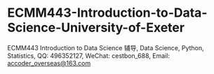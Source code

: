 # ECMM443-Introduction-to-Data-Science-University-of-Exeter
ECMM443 Introduction to Data Science 辅导, Data Science, Python, Statistics, QQ: 496352127, WeChat: cestbon_688, Email: accoder_overseas@163.com
